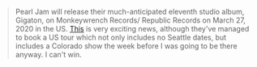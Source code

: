 > Pearl Jam will release their much-anticipated eleventh studio album, Gigaton, on Monkeywrench Records/ Republic Records on March 27, 2020 in the US.
[This][pj] is very exciting news, although they've managed to book a US tour which not only includes no Seattle dates, but includes a Colorado show the week before I was going to be there anyway. I can't win.

[pj]: https://pearljam.com/news/new-pearl-jam-album-gigaton-available-march-27